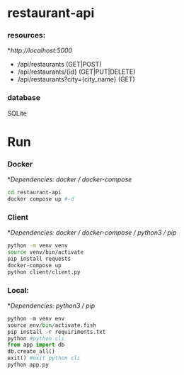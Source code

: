 # restaurant-api

### resources:
**http://localhost:5000*

- /api/restaurants  (GET|POST)
- /api/restaurants/{id} (GET|PUT|DELETE)
- /api/restaurants?city={city_name} (GET)

### database

SQLite

# Run

### Docker
**Dependencies: docker / docker-compose*

```bash
cd restaurant-api
docker compose up #-d 
```

### Client

**Dependencies: docker / docker-compose / python3 / pip*
```bash
python -m venv venv
source venv/bin/activate
pip install requests
docker-compose up
python client/client.py
```

### Local:
**Dependencies: python3 / pip*
```python
python -m venv env
source env/bin/activate.fish
pip install -r requiriments.txt
python #python cli
from app import db
db.create_all()
exit() #exit python cli
python app.py
```

